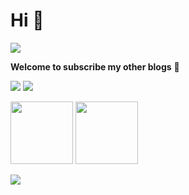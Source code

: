 # Hi 👋 

<img src="https://readme-typing-svg.herokuapp.com/?lines=Welcome%20visitors!;I%20am%20Yuqi%20Hu!&font=Roboto" />

**Welcome to subscribe my other blogs** 🌟
<p>
<a href="https://blog.csdn.net/qq_45776432"><img src="https://img.shields.io/static/v1?label=Blog1&message=CSDN&color=red"/></a>
<a href="https://juejin.cn/user/1416638117190264"><img src="https://img.shields.io/static/v1?label=Blog2&message=juejin&color=cyan"/></a>
</p>

<img src="https://github-readme-stats.vercel.app/api?username=ALEEEHU&theme=buefy&count_private=true&show_icons=true&hide_title=true&&hide_border=true&layout=compact&hide=prs" height="100"> <img src="https://github-readme-stats.vercel.app/api/top-langs/?username=ALEEEHU&theme=buefy&hide_border=true&layout=compact&langs_count=4" height="100">


![](https://komarev.com/ghpvc/?username=ALEEEHU&label=VISITORS)




